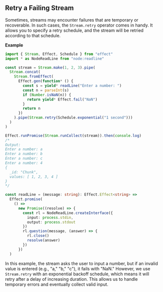 ## Retry a Failing Stream

Sometimes, streams may encounter failures that are temporary or recoverable. In such cases, the `Stream.retry` operator comes in handy. It allows you to specify a retry schedule, and the stream will be retried according to that schedule.

**Example**

```ts twoslash
import { Stream, Effect, Schedule } from "effect"
import * as NodeReadLine from "node:readline"

const stream = Stream.make(1, 2, 3).pipe(
  Stream.concat(
    Stream.fromEffect(
      Effect.gen(function* () {
        const s = yield* readLine("Enter a number: ")
        const n = parseInt(s)
        if (Number.isNaN(n)) {
          return yield* Effect.fail("NaN")
        }
        return n
      })
    ).pipe(Stream.retry(Schedule.exponential("1 second")))
  )
)

Effect.runPromise(Stream.runCollect(stream)).then(console.log)
/*
Output:
Enter a number: a
Enter a number: b
Enter a number: c
Enter a number: 4
{
  _id: "Chunk",
  values: [ 1, 2, 3, 4 ]
}
*/

const readLine = (message: string): Effect.Effect<string> =>
  Effect.promise(
    () =>
      new Promise((resolve) => {
        const rl = NodeReadLine.createInterface({
          input: process.stdin,
          output: process.stdout
        })
        rl.question(message, (answer) => {
          rl.close()
          resolve(answer)
        })
      })
  )
```

In this example, the stream asks the user to input a number, but if an invalid value is entered (e.g., "a," "b," "c"), it fails with "NaN." However, we use `Stream.retry` with an exponential backoff schedule, which means it will retry after a delay of increasing duration. This allows us to handle temporary errors and eventually collect valid input.
